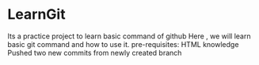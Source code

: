 # LearnGit
Its a practice project to learn basic command of github 
Here , we will learn  basic git command and how to use it.
pre-requisites: HTML knowledge 
Pushed two new commits from newly created branch
